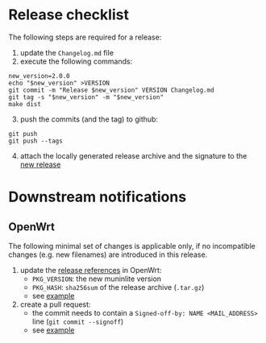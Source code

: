 # Release checklist

The following steps are required for a release:

1. update the `Changelog.md` file
2. execute the following commands:
```shell
new_version=2.0.0
echo "$new_version" >VERSION
git commit -m "Release $new_version" VERSION Changelog.md
git tag -s "$new_version" -m "$new_version"
make dist
```
3. push the commits (and the tag) to github:
```shell
git push
git push --tags
```
4. attach the locally generated release archive and the signature to the
   [new release](https://github.com/munin-monitoring/muninlite/releases/)


# Downstream notifications

## OpenWrt

The following minimal set of changes is applicable only, if no incompatible changes
(e.g. new filenames) are introduced in this release.

1. update the
   [release references](https://github.com/openwrt/packages/blob/master/admin/muninlite/Makefile)
   in OpenWrt:
    * `PKG_VERSION`: the new muninlite version
    * `PKG_HASH`: `sha256sum` of the release archive (`.tar.gz`)
    * see [example](https://github.com/openwrt/packages/pull/13717/commits/0f4db441b82a257252b775b1fee6de1737295bdc)
2. create a pull request:
    * the commit needs to contain a `Signed-off-by: NAME <MAIL_ADDRESS>` line (`git commit --signoff`)
    * see [example](https://github.com/openwrt/packages/pull/13717)
